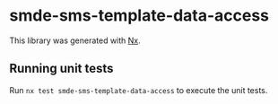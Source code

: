 # smde-sms-template-data-access

This library was generated with [Nx](https://nx.dev).

## Running unit tests

Run `nx test smde-sms-template-data-access` to execute the unit tests.

